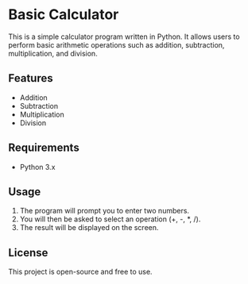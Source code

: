 # Basic Calculator

This is a simple calculator program written in Python. It allows users to perform basic arithmetic operations such as addition, subtraction, multiplication, and division.

## Features

* Addition
* Subtraction
* Multiplication
* Division

## Requirements

* Python 3.x

## Usage

1. The program will prompt you to enter two numbers.
2. You will then be asked to select an operation (+, -, *, /).
3. The result will be displayed on the screen.

## License

This project is open-source and free to use.
